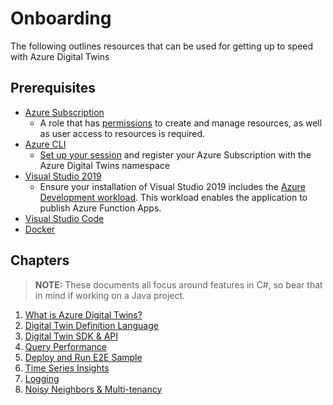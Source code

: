 # Onboarding

The following outlines resources that can be used for getting up to speed with Azure Digital Twins

## Prerequisites

- [Azure Subscription](https://azure.microsoft.com/en-gb/free/?WT.mc_id=A261C142F)
  - A role that has [permissions](https://docs.microsoft.com/en-gb/azure/digital-twins/how-to-set-up-instance-portal#prerequisites-permission-requirements) to create and manage resources, as well as user access to resources is required.
- [Azure CLI](https://docs.microsoft.com/en-gb/cli/azure/install-azure-cli)
  - [Set up your session](https://docs.microsoft.com/en-us/azure/digital-twins/tutorial-end-to-end#set-up-cloud-shell-session) and register your Azure Subscription with the Azure Digital Twins namespace
- [Visual Studio 2019](https://visualstudio.microsoft.com/vs/)
  - Ensure your installation of Visual Studio 2019 includes the [Azure Development workload](https://docs.microsoft.com/en-us/dotnet/azure/configure-visual-studio). This workload enables the application to publish Azure Function Apps.
- [Visual Studio Code](https://code.visualstudio.com/)
- [Docker](https://docs.docker.com/get-docker/)

## Chapters

> **NOTE:** These documents all focus around features in C#, so bear that in mind if working on a Java project.

1. [What is Azure Digital Twins?](01-adt-overview.md)
2. [Digital Twin Definition Language](02-digital-twin-definition-language.md)
3. [Digital Twin SDK & API](03-sdks-and-apis.md)
4. [Query Performance](04-query-performance.md)
5. [Deploy and Run E2E Sample](05-e2e-sample.md)
6. [Time Series Insights](06-time-series-insights.md)
7. [Logging](07-logging.md)
8. [Noisy Neighbors & Multi-tenancy](08-noisy-neighbor-multi-tenancy.md)
